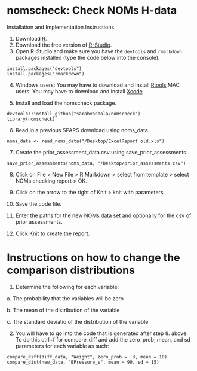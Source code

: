 # nomscheck: Check NOMs H-data 

Installation and Implementation Instructions

1. Download [R](https://www.r-project.org/).
2. Download the free version of [R-Studio](https://www.rstudio.com/products/rstudio/download2/).
3. Open R-Studio and make sure you have the `devtools` and `rmarkdown` packages installed (type the code below into the console).

```
install.packages("devtools")
install.packages("rmarkdown")
```

4. Windows users: You may have to download and install [Rtools](https://cran.rstudio.com/bin/windows/Rtools/)                                MAC users: You may have to download and install [Xcode](https://itunes.apple.com/us/app/xcode/id497799835?ls=1&mt=12)

5. Install and load the nomscheck package.

```
devtools::install_github("sarahvanhala/nomscheck")
library(nomscheck)
```

6. Read in a previous SPARS download using noms_data.

```
noms_data <- read_noms_data("/Desktop/ExcelReport old.xls")
```

7. Create the prior_assessment_data csv using save_prior_assessments.

```
save_prior_assessments(noms_data, "/Desktop/prior_assessments.csv")
```

8. Click on File > New File > R Markdown > select from template > select NOMs checking report > OK.

9. Click on the arrow to the right of Knit > knit with parameters.

10. Save the code file. 

11. Enter the paths for the new NOMs data set and optionally for the csv of prior assessments.

12. Click Knit to create the report.

# Instructions on how to change the comparison distributions 

1. Determine the following for each variable:
  
  a. The probability that the variables will be zero
  
  b. The mean of the distribution of the variable
  
  c. The standard deviatio of the distribution of the variable

2. You will have to go into the code that is generated after step 8. above. To do this ctrl+f for compare_diff and add the zero_prob, mean, and sd parameters for each variable as such:

```
compare_diff(diff_data, "Weight", zero_prob = .3, mean = 10)
compare_dist(new_data, "BPressure_s", mean = 90, sd = 15)
```



 
